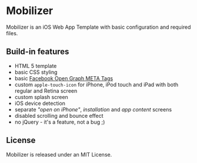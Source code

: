 # Mobilizer

Mobilizer is an iOS Web App Template with basic configuration and required files.

## Build-in features

* HTML 5 template
* basic CSS styling
* basic [Facebook Open Graph META Tags](https://developers.facebook.com/docs/opengraph/using-objects/)
* custom `apple-touch-icon` for iPhone, iPod touch and iPad with both regular and Retina screen
* custom splash screen
* iOS device detection
* separate *"open on iPhone"*, *installation* and *app content* screens
* disabled scrolling and bounce effect
* no jQuery - it's a feature, not a bug ;)

## License

Mobilizer is released under an MIT License.